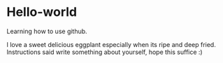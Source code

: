 # Hello-world
Learning how to use github.

I love a sweet delicious eggplant especially when its ripe and deep fried. Instructions said write something about yourself, hope this suffice :)
